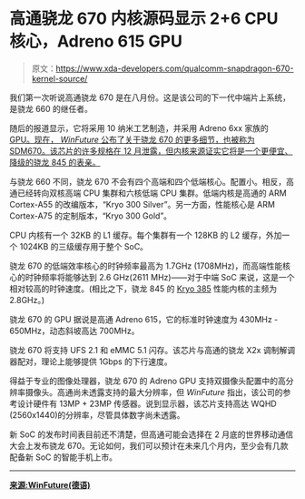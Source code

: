 # 高通骁龙 670 内核源码显示 2+6 CPU 核心，Adreno 615 GPU

> 原文：<https://www.xda-developers.com/qualcomm-snapdragon-670-kernel-source/>

我们第一次听说高通骁龙 670 是在八月份。这是该公司的下一代中端片上系统，是骁龙 660 的继任者。

随后的报道显示，它将采用 10 纳米工艺制造，并采用 Adreno 6xx 家族的 [GPU。现在， *WinFuture* 公布了关于骁龙 670 的更多细节，也被称为 SDM670。该芯片的许多规格在 12 月泄露，但内核来源证实它将是一个更便宜、降级的](https://www.xda-developers.com/arms-dynamiq-focuses-on-performance-efficiency-redundancy-scalability-and-latency/)[骁龙 845 的表亲。](https://www.xda-developers.com/qualcomm-2018-snapdragon-tech-summit-roundup/)

与骁龙 660 不同，骁龙 670 不会有四个高端和四个低端核心。配置小。相反，高通已经转向双核高端 CPU 集群和六核低端 CPU 集群。低端内核是高通的 ARM Cortex-A55 的改编版本，“Kryo 300 Silver”。另一方面，性能核心是 ARM Cortex-A75 的定制版本，“Kryo 300 Gold”。

CPU 内核有一个 32KB 的 L1 缓存。每个集群有一个 128KB 的 L2 缓存，外加一个 1024KB 的三级缓存用于整个 SoC。

骁龙 670 的低端效率核心的时钟频率最高为 1.7GHz (1708MHz)，而高端性能核心的时钟频率将能够达到 2.6 GHz(2611 MHz)——对于中端 SoC 来说，这是一个相对较高的时钟速度。(相比之下，骁龙 845 的 [Kryo 385](https://www.xda-developers.com/qualcomm-snapdragon-835-kryo-385-cpu-cores/) 性能内核的主频为 2.8GHz。)

骁龙 670 的 GPU 据说是高通 Adreno 615，它的标准时钟速度为 430MHz - 650MHz，动态斜坡高达 700MHz。

骁龙 670 将支持 UFS 2.1 和 eMMC 5.1 闪存。该芯片与高通的骁龙 X2x 调制解调器配对，理论上能够提供 1Gbps 的下行速度。

得益于专业的图像处理器，骁龙 670 的 Adreno GPU 支持双摄像头配置中的高分辨率摄像头。高通尚未透露支持的最大分辨率，但 *WinFuture* 指出，该公司的参考设计硬件有 13MP + 23MP 传感器。说到显示器，该芯片支持高达 WQHD (2560x1440)的分辨率，尽管具体数字尚未透露。

新 SoC 的发布时间表目前还不清楚，但高通可能会选择在 2 月底的世界移动通信大会上发布骁龙 670。无论如何，我们可以预计在未来几个月内，至少会有几款配备新 SoC 的智能手机上市。

* * *

[**来源:WinFuture(德语)**](http://winfuture.de/news,101858.html)
